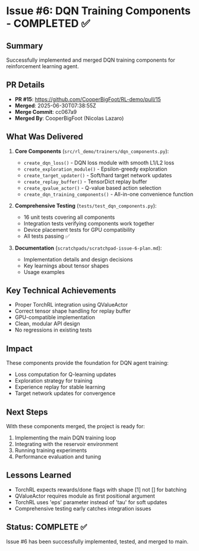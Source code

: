 # Issue #6: DQN Training Components - COMPLETED ✅

## Summary
Successfully implemented and merged DQN training components for reinforcement learning agent.

## PR Details
- **PR #15**: https://github.com/CooperBigFoot/RL-demo/pull/15
- **Merged**: 2025-06-30T07:38:55Z
- **Merge Commit**: cc067a9
- **Merged By**: CooperBigFoot (Nicolas Lazaro)

## What Was Delivered
1. **Core Components** (`src/rl_demo/trainers/dqn_components.py`):
   - `create_dqn_loss()` - DQN loss module with smooth L1/L2 loss
   - `create_exploration_module()` - Epsilon-greedy exploration
   - `create_target_updater()` - Soft/hard target network updates
   - `create_replay_buffer()` - TensorDict replay buffer
   - `create_qvalue_actor()` - Q-value based action selection
   - `create_dqn_training_components()` - All-in-one convenience function

2. **Comprehensive Testing** (`tests/test_dqn_components.py`):
   - 16 unit tests covering all components
   - Integration tests verifying components work together
   - Device placement tests for GPU compatibility
   - All tests passing ✅

3. **Documentation** (`scratchpads/scratchpad-issue-6-plan.md`):
   - Implementation details and design decisions
   - Key learnings about tensor shapes
   - Usage examples

## Key Technical Achievements
- Proper TorchRL integration using QValueActor
- Correct tensor shape handling for replay buffer
- GPU-compatible implementation
- Clean, modular API design
- No regressions in existing tests

## Impact
These components provide the foundation for DQN agent training:
- Loss computation for Q-learning updates
- Exploration strategy for training
- Experience replay for stable learning
- Target network updates for convergence

## Next Steps
With these components merged, the project is ready for:
1. Implementing the main DQN training loop
2. Integrating with the reservoir environment
3. Running training experiments
4. Performance evaluation and tuning

## Lessons Learned
- TorchRL expects rewards/done flags with shape [1] not [] for batching
- QValueActor requires module as first positional argument
- TorchRL uses 'eps' parameter instead of 'tau' for soft updates
- Comprehensive testing early catches integration issues

## Status: COMPLETE ✅
Issue #6 has been successfully implemented, tested, and merged to main.